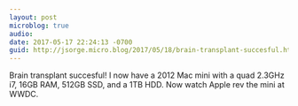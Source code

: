 ```yaml
---
layout: post
microblog: true
audio: 
date: 2017-05-17 22:24:13 -0700
guid: http://jsorge.micro.blog/2017/05/18/brain-transplant-succesful.html
---
```

Brain transplant succesful! I now have a 2012 Mac mini with a quad 2.3GHz i7, 16GB  RAM, 512GB SSD, and a 1TB HDD. Now watch Apple rev the mini at WWDC.

